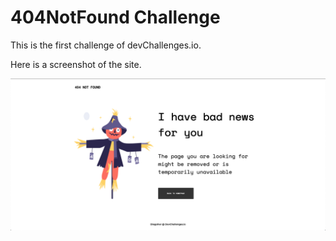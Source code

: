 # 404NotFound Challenge

This is the first challenge of devChallenges.io.

Here is a screenshot of the site.

![Deployed Site](https://github.com/Dekoher/01-devChallengesIO-404NotFound/blob/master/img/deployedSiteScreen.png)
